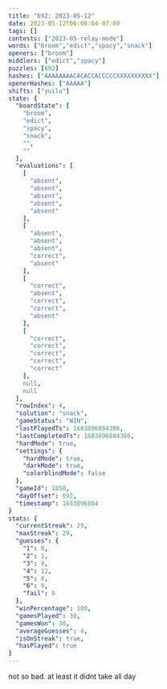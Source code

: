 ```yaml
---
title: "692: 2023-05-12"
date: 2023-05-12T06:08:04-07:00
tags: []
contests: ["2023-05-relay-mode"]
words: ["broom","edict","spacy","snack"]
openers: ["broom"]
middlers: ["edict","spacy"]
puzzles: [692]
hashes: ["AAAAAAAACACACCACCCCCXXXXXXXXXX"]
openerHashes: ["AAAAA"]
shifts: ["yuilu"]
state: {
  "boardState": [
    "broom",
    "edict",
    "spacy",
    "snack",
    "",
    ""
  ],
  "evaluations": [
    [
      "absent",
      "absent",
      "absent",
      "absent",
      "absent"
    ],
    [
      "absent",
      "absent",
      "absent",
      "correct",
      "absent"
    ],
    [
      "correct",
      "absent",
      "correct",
      "correct",
      "absent"
    ],
    [
      "correct",
      "correct",
      "correct",
      "correct",
      "correct"
    ],
    null,
    null
  ],
  "rowIndex": 4,
  "solution": "snack",
  "gameStatus": "WIN",
  "lastPlayedTs": 1683896884386,
  "lastCompletedTs": 1683896884386,
  "hardMode": true,
  "settings": {
    "hardMode": true,
    "darkMode": true,
    "colorblindMode": false
  },
  "gameId": 1858,
  "dayOffset": 692,
  "timestamp": 1683896884
}
stats: {
  "currentStreak": 29,
  "maxStreak": 29,
  "guesses": {
    "1": 0,
    "2": 1,
    "3": 9,
    "4": 12,
    "5": 8,
    "6": 0,
    "fail": 0
  },
  "winPercentage": 100,
  "gamesPlayed": 30,
  "gamesWon": 30,
  "averageGuesses": 4,
  "isOnStreak": true,
  "hasPlayed": true
}
---
```

<!-- more -->
not so bad. at least it didnt take all day
